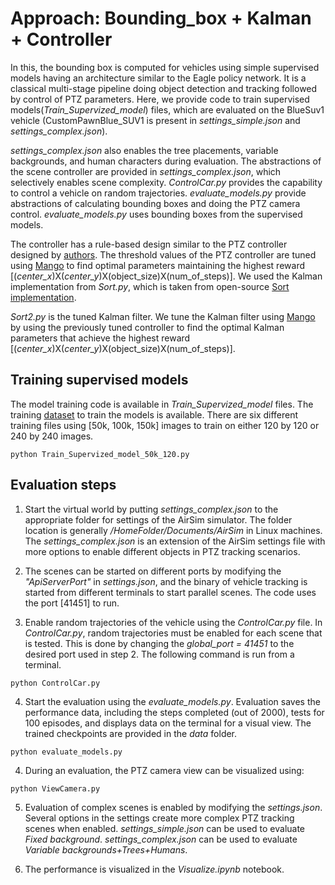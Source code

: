 # Approach: Bounding_box + Kalman + Controller

In this, the bounding box is computed for vehicles using simple supervised models having an architecture similar to the Eagle policy network.
It is a classical multi-stage pipeline doing object detection and tracking followed by control of PTZ parameters.
Here, we provide code to train supervised models(*Train_Supervized_model*) files, which are evaluated on the BlueSuv1 vehicle (CustomPawnBlue_SUV1 is present in *settings_simple.json* and  *settings_complex.json*).

*settings_complex.json* also enables the tree placements, variable backgrounds, and human characters during evaluation.
The abstractions of the scene controller are provided in *settings_complex.json*, which selectively enables scene complexity.
*ControlCar.py* provides the capability to control a vehicle on random trajectories.
*evaluate_models.py* provide abstractions of calculating bounding boxes and doing the PTZ camera control.
*evaluate_models.py* uses bounding boxes from the supervised models.

The controller has a rule-based design similar to the PTZ controller designed by [authors](https://www.sciencedirect.com/science/article/pii/S0957417421005911). The threshold values of the PTZ controller are tuned using [Mango](https://github.com/ARM-software/mango) to find optimal parameters maintaining the highest reward [(*center_x*)X(*center_y*)X(object_size)X(num_of_steps)].
We used the Kalman implementation from *Sort.py*, which is taken from open-source [Sort implementation](https://github.com/abewley/sort/blob/master/sort.py).

*Sort2.py* is the tuned Kalman filter. We tune the Kalman filter using [Mango](https://github.com/ARM-software/mango) by using the previously tuned controller to find the optimal Kalman parameters that achieve the highest reward [(*center_x*)X(*center_y*)X(object_size)X(num_of_steps)].

## Training supervised models
The model training code is available in *Train_Supervized_model* files. The training [dataset](https://drive.google.com/drive/folders/1U7q2W5vzO7fUKkN39a21M6DjaZNJgAq1?usp=sharing) to train the models is available. There are six different training files using [50k, 100k, 150k] images to train on either 120 by 120 or 240 by 240 images.

```
python Train_Supervized_model_50k_120.py
```


## Evaluation steps
1. Start the virtual world by putting *settings_complex.json* to the appropriate folder for settings of the AirSim simulator. The folder location is generally */HomeFolder/Documents/AirSim* in Linux machines. The *settings_complex.json* is an extension of the AirSim settings file with more options to enable different objects in PTZ tracking scenarios.

2. The scenes can be started on different ports by modifying the *"ApiServerPort"* in *settings.json*, and the binary of vehicle tracking is started from different terminals to start parallel scenes. The code uses the port [41451] to run.

3. Enable random trajectories of the vehicle using the *ControlCar.py* file. In *ControlCar.py*, random trajectories must be enabled for each scene that is tested. This is done by changing the *global_port = 41451* to the desired port used in step 2. The following command is run from a terminal.
```
python ControlCar.py
```

4. Start the evaluation using the *evaluate_models.py*. Evaluation saves the performance data, including the steps completed (out of 2000), tests for 100 episodes, and displays data on the terminal for a visual view. The trained checkpoints are provided in the *data* folder.
```
python evaluate_models.py
```

4. During an evaluation, the PTZ camera view can be visualized using:
```
python ViewCamera.py
```

5. Evaluation of complex scenes is enabled by modifying the *settings.json*. Several options in the settings create more complex PTZ tracking scenes when enabled.
*settings_simple.json* can be used to evaluate *Fixed background*.
*settings_complex.json* can be used to evaluate *Variable backgrounds+Trees+Humans*.

6. The performance is visualized in the *Visualize.ipynb* notebook.
